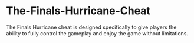 # The-Finals-Hurricane-Cheat
The Finals Hurricane cheat is designed specifically to give players the ability to fully control the gameplay and enjoy the game without limitations.
